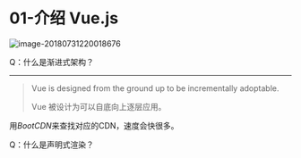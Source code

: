 # 01-介绍 Vue.js

![image-20180731220018676](https://ws2.sinaimg.cn/large/801b780agy1ftte4iaf13j20rb0iygon.jpg)

Q：什么是渐进式架构？

------

> Vue is designed from the ground up to be incrementally adoptable.
>
> Vue 被设计为可以自底向上逐层应用。



用*BootCDN*来查找对应的CDN，速度会快很多。



Q：什么是声明式渲染？